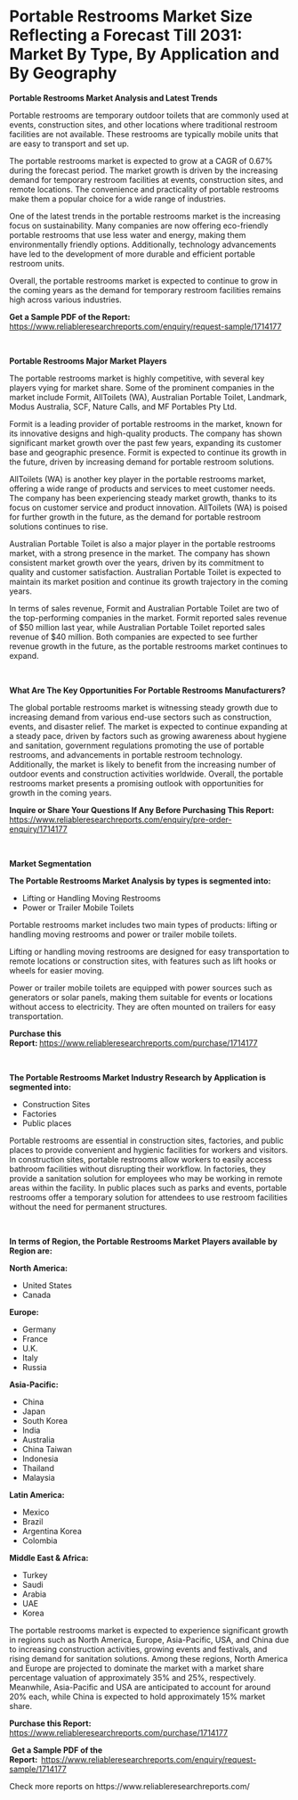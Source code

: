 <p><h1>Portable Restrooms Market Size Reflecting a Forecast Till 2031: Market By Type, By Application and By Geography</h1></p><p><strong>Portable Restrooms Market Analysis and Latest Trends</strong></p>
<p><p>Portable restrooms are temporary outdoor toilets that are commonly used at events, construction sites, and other locations where traditional restroom facilities are not available. These restrooms are typically mobile units that are easy to transport and set up.</p><p>The portable restrooms market is expected to grow at a CAGR of 0.67% during the forecast period. The market growth is driven by the increasing demand for temporary restroom facilities at events, construction sites, and remote locations. The convenience and practicality of portable restrooms make them a popular choice for a wide range of industries.</p><p>One of the latest trends in the portable restrooms market is the increasing focus on sustainability. Many companies are now offering eco-friendly portable restrooms that use less water and energy, making them environmentally friendly options. Additionally, technology advancements have led to the development of more durable and efficient portable restroom units.</p><p>Overall, the portable restrooms market is expected to continue to grow in the coming years as the demand for temporary restroom facilities remains high across various industries.</p></p>
<p><strong>Get a Sample PDF of the Report:&nbsp;</strong> <a href="https://www.reliableresearchreports.com/enquiry/request-sample/1714177">https://www.reliableresearchreports.com/enquiry/request-sample/1714177</a></p>
<p>&nbsp;</p>
<p><strong>Portable Restrooms Major Market Players</strong></p>
<p><p>The portable restrooms market is highly competitive, with several key players vying for market share. Some of the prominent companies in the market include Formit, AllToilets (WA), Australian Portable Toilet, Landmark, Modus Australia, SCF, Nature Calls, and MF Portables Pty Ltd.</p><p>Formit is a leading provider of portable restrooms in the market, known for its innovative designs and high-quality products. The company has shown significant market growth over the past few years, expanding its customer base and geographic presence. Formit is expected to continue its growth in the future, driven by increasing demand for portable restroom solutions.</p><p>AllToilets (WA) is another key player in the portable restrooms market, offering a wide range of products and services to meet customer needs. The company has been experiencing steady market growth, thanks to its focus on customer service and product innovation. AllToilets (WA) is poised for further growth in the future, as the demand for portable restroom solutions continues to rise.</p><p>Australian Portable Toilet is also a major player in the portable restrooms market, with a strong presence in the market. The company has shown consistent market growth over the years, driven by its commitment to quality and customer satisfaction. Australian Portable Toilet is expected to maintain its market position and continue its growth trajectory in the coming years.</p><p>In terms of sales revenue, Formit and Australian Portable Toilet are two of the top-performing companies in the market. Formit reported sales revenue of $50 million last year, while Australian Portable Toilet reported sales revenue of $40 million. Both companies are expected to see further revenue growth in the future, as the portable restrooms market continues to expand.</p></p>
<p>&nbsp;</p>
<p><strong>What Are The Key Opportunities For Portable Restrooms Manufacturers?</strong></p>
<p><p>The global portable restrooms market is witnessing steady growth due to increasing demand from various end-use sectors such as construction, events, and disaster relief. The market is expected to continue expanding at a steady pace, driven by factors such as growing awareness about hygiene and sanitation, government regulations promoting the use of portable restrooms, and advancements in portable restroom technology. Additionally, the market is likely to benefit from the increasing number of outdoor events and construction activities worldwide. Overall, the portable restrooms market presents a promising outlook with opportunities for growth in the coming years.</p></p>
<p><strong>Inquire or Share Your Questions If Any Before Purchasing This Report:</strong> <a href="https://www.reliableresearchreports.com/enquiry/pre-order-enquiry/1714177">https://www.reliableresearchreports.com/enquiry/pre-order-enquiry/1714177</a></p>
<p>&nbsp;</p>
<p><strong>Market Segmentation</strong></p>
<p><strong>The Portable Restrooms Market Analysis by types is segmented into:</strong></p>
<p><ul><li>Lifting or Handling Moving Restrooms</li><li>Power or Trailer Mobile Toilets</li></ul></p>
<p><p>Portable restrooms market includes two main types of products: lifting or handling moving restrooms and power or trailer mobile toilets.</p><p>Lifting or handling moving restrooms are designed for easy transportation to remote locations or construction sites, with features such as lift hooks or wheels for easier moving.</p><p>Power or trailer mobile toilets are equipped with power sources such as generators or solar panels, making them suitable for events or locations without access to electricity. They are often mounted on trailers for easy transportation.</p></p>
<p><strong>Purchase this Report:&nbsp;</strong><a href="https://www.reliableresearchreports.com/purchase/1714177">https://www.reliableresearchreports.com/purchase/1714177</a></p>
<p>&nbsp;</p>
<p><strong>The Portable Restrooms Market Industry Research by Application is segmented into:</strong></p>
<p><ul><li>Construction Sites</li><li>Factories</li><li>Public places</li></ul></p>
<p><p>Portable restrooms are essential in construction sites, factories, and public places to provide convenient and hygienic facilities for workers and visitors. In construction sites, portable restrooms allow workers to easily access bathroom facilities without disrupting their workflow. In factories, they provide a sanitation solution for employees who may be working in remote areas within the facility. In public places such as parks and events, portable restrooms offer a temporary solution for attendees to use restroom facilities without the need for permanent structures.</p></p>
<p>&nbsp;</p>
<p><strong>In terms of Region, the Portable Restrooms Market Players available by Region are:</strong></p>
<p>
    <p> <strong> North America: </strong>
        <ul>
            <li>United States</li>
            <li>Canada</li>
        </ul>
        </p> 
    <p> <strong> Europe: </strong>
        <ul>
            <li>Germany</li>
            <li>France</li>
            <li>U.K.</li>
            <li>Italy</li>
            <li>Russia</li>
        </ul>
        </p> 
    <p> <strong> Asia-Pacific: </strong>
        <ul>
            <li>China</li>
            <li>Japan</li>
            <li>South Korea</li>
            <li>India</li>
            <li>Australia</li>
            <li>China Taiwan</li>
            <li>Indonesia</li>
            <li>Thailand</li>
            <li>Malaysia</li>
        </ul>
        </p> 
    <p> <strong> Latin America: </strong>
        <ul>
            <li>Mexico</li>
            <li>Brazil</li>
            <li>Argentina Korea</li>
            <li>Colombia</li>
        </ul>
        </p> 
    <p> <strong> Middle East & Africa: </strong>
        <ul>
            <li>Turkey</li>
            <li>Saudi</li>
            <li>Arabia</li>
            <li>UAE</li>
            <li>Korea</li>
        </ul>
    </p>
    </p>
<p><p>The portable restrooms market is expected to experience significant growth in regions such as North America, Europe, Asia-Pacific, USA, and China due to increasing construction activities, growing events and festivals, and rising demand for sanitation solutions. Among these regions, North America and Europe are projected to dominate the market with a market share percentage valuation of approximately 35% and 25%, respectively. Meanwhile, Asia-Pacific and USA are anticipated to account for around 20% each, while China is expected to hold approximately 15% market share.</p></p>
<p><strong>Purchase this Report: </strong><a href="https://www.reliableresearchreports.com/purchase/1714177">https://www.reliableresearchreports.com/purchase/1714177</a></p>
<p>&nbsp;<strong>Get a Sample PDF of the Report:&nbsp;&nbsp;</strong><a href="https://www.reliableresearchreports.com/enquiry/request-sample/1714177">https://www.reliableresearchreports.com/enquiry/request-sample/1714177</a></p>
<p><strong></strong></p>
<p>Check more reports on https://www.reliableresearchreports.com/</p>